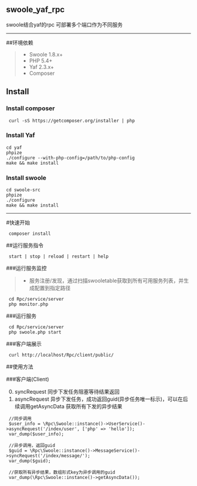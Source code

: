 ## swoole_yaf_rpc
swoole结合yaf的rpc  可部署多个端口作为不同服务

----------
##环境依赖
> * Swoole 1.8.x+
> * PHP 5.4+
> * Yaf 2.3.x+
> * Composer

## Install

### Install composer
```
 curl -sS https://getcomposer.org/installer | php
```

### Install Yaf
```
cd yaf
phpize
./configure --with-php-config=/path/to/php-config
make && make install
```

### Install swoole
```
cd swoole-src
phpize
./configure
make && make install
```
----------

#快速开始
```
 composer install
```
##运行服务指令
```
 start | stop | reload | restart | help
```

###运行服务监控
> * 服务注册/发现，通过扫描swooletable获取到所有可用服务列表，并生成配置到指定路径
```
 cd Rpc/service/server
 php monitor.php
```

###运行服务
```
 cd Rpc/service/server
 php swoole.php start
```

###客户端展示
```
 curl http://localhost/Rpc/client/public/
```

##使用方法

###客户端(Client)

0. syncRequest 同步下发任务阻塞等待结果返回
1. asyncRequest 异步下发任务，成功返回guid(异步任务唯一标示)，可以在后续调用getAsyncData 获取所有下发的异步结果

```
 //同步调用
 $user_info = \Rpc\Swoole::instance()->UserService()->asyncRequest('/index/user', ['php' => 'hello']);
 var_dump($user_info);
 
 //异步调用，返回guid
 $guid = \Rpc\Swoole::instance()->MessageService()->syncRequest('/index/message/');
 var_dump($guid);
 
 //获取所有异步结果，数组形式key为异步调用的guid
 var_dump(\Rpc\Swoole::instance()->getAsyncData());
```

